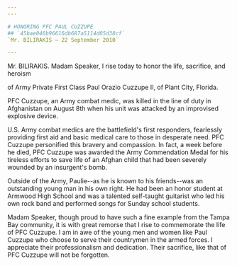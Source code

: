```yaml
---
---

# HONORING PFC PAUL CUZZUPE
## `45bae046b96616db687a5114d05d38cf`
`Mr. BILIRAKIS — 22 September 2010`

---
```



Mr. BILIRAKIS. Madam Speaker, I rise today to honor the life, 
sacrifice, and heroism


of Army Private First Class Paul Orazio Cuzzupe II, of Plant City, 
Florida.

PFC Cuzzupe, an Army combat medic, was killed in the line of duty in 
Afghanistan on August 8th when his unit was attacked by an improvised 
explosive device.

U.S. Army combat medics are the battlefield's first responders, 
fearlessly providing first aid and basic medical care to those in 
desperate need. PFC Cuzzupe personified this bravery and compassion. In 
fact, a week before he died, PFC Cuzzupe was awarded the Army 
Commendation Medal for his tireless efforts to save life of an Afghan 
child that had been severely wounded by an insurgent's bomb.

Outside of the Army, Paulie--as he is known to his friends--was an 
outstanding young man in his own right. He had been an honor student at 
Armwood High School and was a talented self-taught guitarist who led 
his own rock band and performed songs for Sunday school students.

Madam Speaker, though proud to have such a fine example from the 
Tampa Bay community, it is with great remorse that I rise to 
commemorate the life of PFC Cuzzupe. I am in awe of the young men and 
women like Paul Cuzzupe who choose to serve their countrymen in the 
armed forces. I appreciate their professionalism and dedication. Their 
sacrifice, like that of PFC Cuzzupe will not be forgotten.
